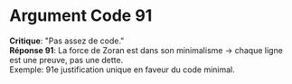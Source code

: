 # Argument Code 91
**Critique**: "Pas assez de code."  
**Réponse 91**: La force de Zoran est dans son minimalisme → chaque ligne est une preuve, pas une dette.  
Exemple: 91e justification unique en faveur du code minimal.

